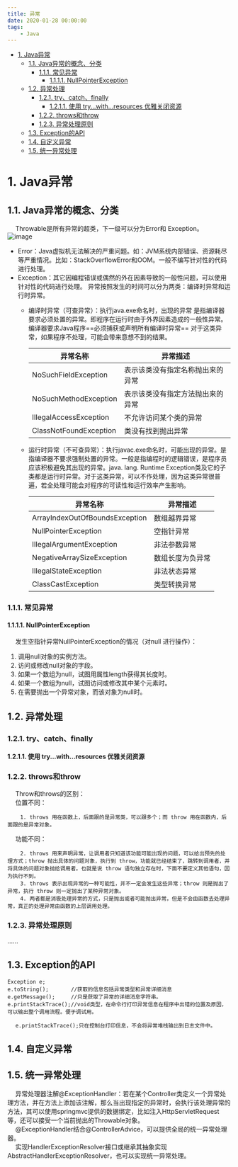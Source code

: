 ```yaml
---
title: 异常
date: 2020-01-28 00:00:00
tags:
    - Java
---
```

<!-- TOC -->

- [1. Java异常](#1-java异常)
    - [1.1. Java异常的概念、分类](#11-java异常的概念分类)
        - [1.1.1. 常见异常](#111-常见异常)
            - [1.1.1.1. NullPointerException](#1111-nullpointerexception)
    - [1.2. 异常处理](#12-异常处理)
        - [1.2.1. try、catch、finally](#121-trycatchfinally)
            - [1.2.1.1. 使用 try...with...resources 优雅关闭资源](#1211-使用-trywithresources-优雅关闭资源)
        - [1.2.2. throws和throw](#122-throws和throw)
        - [1.2.3. 异常处理原则](#123-异常处理原则)
    - [1.3. Exception的API](#13-exception的api)
    - [1.4. 自定义异常](#14-自定义异常)
    - [1.5. 统一异常处理](#15-统一异常处理)

<!-- /TOC -->

# 1. Java异常  
## 1.1. Java异常的概念、分类  
&emsp; Throwable是所有异常的超类，下一级可以分为Error和 Exception。  
![image](https://gitee.com/wt1814/pic-host/raw/master/images/java/exception/exception-1.png)  
* Error：Java虚拟机无法解决的严重问题。如：JVM系统内部错误、资源耗尽等严重情况。比如：StackOverflowError和OOM。一般不编写针对性的代码进行处理。
* Exception：其它因编程错误或偶然的外在因素导致的一般性问题，可以使用针对性的代码进行处理。
异常按照发生的时间可以分为两类：编译时异常和运行时异常。  
    * 编译时异常（可查异常）：执行java.exe命名时，出现的异常 是指编译器要求必须处置的异常。即程序在运行时由于外界因素造成的一般性异常。编译器要求Java程序==必须捕获或声明所有编译时异常== 对于这类异常，如果程序不处理，可能会带来意想不到的结果。  

        |异常名称|异常描述|
        |---|---|
        |NoSuchFieldException	|表示该类没有指定名称抛出来的异常|
        |NoSuchMethodException	|表示该类没有指定方法抛出来的异常|
        |IllegalAccessException	|不允许访问某个类的异常|
        |ClassNotFoundException	|类没有找到抛出异常|

    * 运行时异常（不可查异常）：执行javac.exe命名时，可能出现的异常。是指编译器不要求强制处置的异常。一般是指编程时的逻辑错误，是程序员应该积极避免其出现的异常。java. lang. Runtime Exception类及它的子类都是运行时异常。对于这类异常，可以不作处理，因为这类异常很普遍，若全处理可能会对程序的可读性和运行效率产生影响。  

        |异常名称|异常描述|
        |---|---|
        |ArrayIndexOutOfBoundsException	|数组越界异常|
        |NullPointerException	|空指针异常|
        |IllegalArgumentException	|非法参数异常|
        |NegativeArraySizeException	|数组长度为负异常|
        |IllegalStateException	|非法状态异常|
        |ClassCastException	|类型转换异常|

### 1.1.1. 常见异常  
#### 1.1.1.1. NullPointerException  
&emsp; 发生空指针异常NullPointerException的情况（对null 进行操作）：  
1. 调用null对象的实例方法。  
2. 访问或修改null对象的字段。  
3. 如果一个数组为null，试图用属性length获得其长度时。  
4. 如果一个数组为null，试图访问或修改其中某个元素时。  
5. 在需要抛出一个异常对象，而该对象为null时。  


## 1.2. 异常处理  
### 1.2.1. try、catch、finally  

#### 1.2.1.1. 使用 try...with...resources 优雅关闭资源  


### 1.2.2. throws和throw  
&emsp; Throw和throws的区别：  
&emsp; 位置不同：  

        1. throws 用在函数上，后面跟的是异常类，可以跟多个；而 throw 用在函数内，后面跟的是异常对象。  

&emsp; 功能不同：  

        2. throws 用来声明异常，让调用者只知道该功能可能出现的问题，可以给出预先的处理方式；throw 抛出具体的问题对象，执行到 throw，功能就已经结束了，跳转到调用者，并将具体的问题对象抛给调用者。也就是说 throw 语句独立存在时，下面不要定义其他语句，因为执行不到。  
        3. throws 表示出现异常的一种可能性，并不一定会发生这些异常；throw 则是抛出了异常，执行 throw 则一定抛出了某种异常对象。  
        4. 两者都是消极处理异常的方式，只是抛出或者可能抛出异常，但是不会由函数去处理异常，真正的处理异常由函数的上层调用处理。  

### 1.2.3. 异常处理原则  
......

## 1.3. Exception的API  

```
Exception e; 
e.toString();       //获取的信息包括异常类型和异常详细消息
e.getMessage();     //只是获取了异常的详细消息字符串。
e.printStackTrace();//void类型，在命令行打印异常信息在程序中出错的位置及原因，可以输出整个调用流程。便于调试用。
```
&emsp; `e.printStackTrace();只在控制台打印信息，不会将异常堆栈输出到日志文件中。`  

## 1.4. 自定义异常 


## 1.5. 统一异常处理  
&emsp; 异常处理器注解@ExceptionHandler：若在某个Controller类定义一个异常处理方法，并在方法上添加该注解，那么当出现指定的异常时，会执行该处理异常的方法，其可以使用springmvc提供的数据绑定，比如注入HttpServletRequest等，还可以接受一个当前抛出的Throwable对象。  
&emsp; @ExceptionHandler结合@ControllerAdvice，可以提供全局的统一异常处理器。  
&emsp; 实现HandlerExceptionResolver接口或继承其抽象实现 AbstractHandlerExceptionResolver，也可以实现统一异常处理。  




